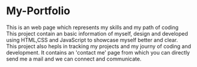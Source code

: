 # My-Portfolio
This is an web page which represents my skills and my path of coding 
<br>
This project contain an basic information of myself, design and developed using HTML,CSS and JavaScript to showcase myself better and clear. <br>
This project also hepls in tracking my projects and my journy of coding and development. It contains an 'contact me' page from which you can directly send me a mail and we can connect and communicate.
